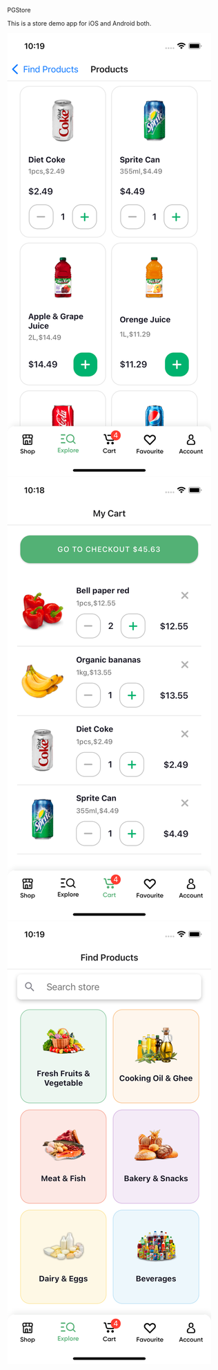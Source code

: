 PGStore

This is a store demo app for iOS and Android both.

![](https://github.com/PredictGroup/PGStore/blob/main/images/Simulator%20Screen%20Shot%20-%20iPhone%2013%20-%202022-09-02%20at%2010.19.03.png)
![](https://github.com/PredictGroup/PGStore/blob/main/images/Simulator%20Screen%20Shot%20-%20iPhone%2013%20-%202022-09-02%20at%2010.18.56.png)
![](https://github.com/PredictGroup/PGStore/blob/main/images/Simulator%20Screen%20Shot%20-%20iPhone%2013%20-%202022-09-02%20at%2010.19.00.png)
